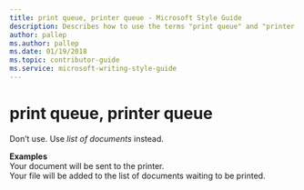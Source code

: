 ```yaml
---
title: print queue, printer queue - Microsoft Style Guide
description: Describes how to use the terms "print queue" and "printer queue" in Microsoft content.
author: pallep
ms.author: pallep
ms.date: 01/19/2018
ms.topic: contributor-guide
ms.service: microsoft-writing-style-guide
---
```


# print queue, printer queue

Don’t use. Use *list of documents* instead. 

**Examples**  
Your document will be sent to the printer.  
Your file will be added to the list of documents waiting to be printed.
